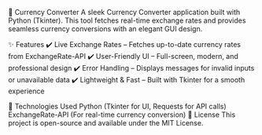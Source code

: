 💱 Currency Converter
A sleek Currency Converter application built with Python (Tkinter). This tool fetches real-time exchange rates and provides seamless currency conversions with an elegant GUI design.

✨ Features
✔️ Live Exchange Rates – Fetches up-to-date currency rates from ExchangeRate-API
✔️ User-Friendly UI – Full-screen, modern, and professional design
✔️ Error Handling – Displays messages for invalid inputs or unavailable data
✔️ Lightweight & Fast – Built with Tkinter for a smooth experience

🔧 Technologies Used
Python (Tkinter for UI, Requests for API calls)
ExchangeRate-API (For real-time currency conversion)
📜 License
This project is open-source and available under the MIT License.

